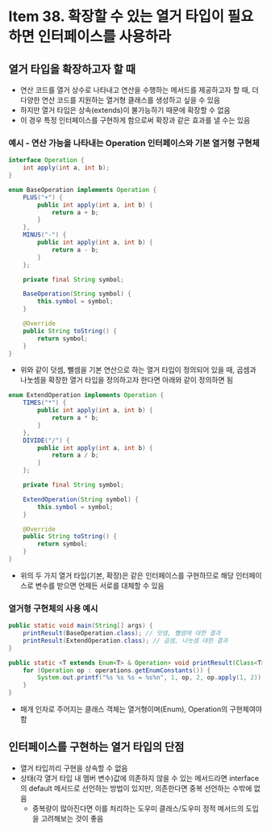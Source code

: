 # Item 38. 확장할 수 있는 열거 타입이 필요하면 인터페이스를 사용하라

## 열거 타입을 확장하고자 할 때

- 연산 코드를 열거 상수로 나타내고 연산을 수행하는 메서드를 제공하고자 할 때, 더 다양한 연산 코드를 지원하는 열거형 클래스를 생성하고 싶을 수 있음
- 하지만 열거 타입은 상속(extends)이 불가능하기 때문에 확장할 수 없음
- 이 경우 특정 인터페이스를 구현하게 함으로써 확장과 같은 효과를 낼 수는 있음

### 예시 - 연산 가능을 나타내는 Operation 인터페이스와 기본 열거형 구현체

```java
interface Operation {
    int apply(int a, int b);
}
```

```java
enum BaseOperation implements Operation {
    PLUS("+") {
        public int apply(int a, int b) {
            return a + b;
        }
    },
    MINUS("-") {
        public int apply(int a, int b) {
            return a - b;
        }
    };

    private final String symbol;

    BaseOperation(String symbol) {
        this.symbol = symbol;
    }

    @Override
    public String toString() {
        return symbol;
    }
}
```

- 위와 같이 덧셈, 뺄셈을 기본 연산으로 하는 열거 타입이 정의되어 있을 때, 곱셈과 나눗셈을 확장한 열거 타입을 정의하고자 한다면 아래와 같이 정의하면 됨

```java
enum ExtendOperation implements Operation {
    TIMES("*") {
        public int apply(int a, int b) {
            return a * b;
        }
    },
    DIVIDE("/") {
        public int apply(int a, int b) {
            return a / b;
        }
    };

    private final String symbol;

    ExtendOperation(String symbol) {
        this.symbol = symbol;
    }

    @Override
    public String toString() {
        return symbol;
    }
}
```

- 위의 두 가지 열거 타입(기본, 확장)은 같은 인터페이스를 구현하므로 해당 인터페이스로 변수를 받으면 언제든 서로를 대체할 수 있음

### 열거형 구현체의 사용 예시

```java
public static void main(String[] args) {
    printResult(BaseOperation.class); // 덧셈, 뺄셈에 대한 결과
    printResult(ExtendOperation.class); // 곱셈, 나눗셈 대한 결과
}

public static <T extends Enum<T> & Operation> void printResult(Class<T> operations) {
    for (Operation op : operations.getEnumConstants()) {
        System.out.printf("%s %s %s = %s%n", 1, op, 2, op.apply(1, 2));
    }
}
```

- 매개 인자로 주어지는 클래스 객체는 열거형이며(Enum<T>), Operation의 구현체여야 함

## 인터페이스를 구현하는 열거 타입의 단점

- 열거 타입끼리 구현을 상속할 수 없음
- 상태(각 열거 타입 내 멤버 변수)값에 의존하지 않을 수 있는 메서드라면 interface의 default 메서드로 선언하는 방법이 있지만, 의존한다면 중복 선언하는 수밖에 없음
    - 중복량이 많아진다면 이를 처리하는 도우미 클래스/도우미 정적 메서드의 도입을 고려해보는 것이 좋음
